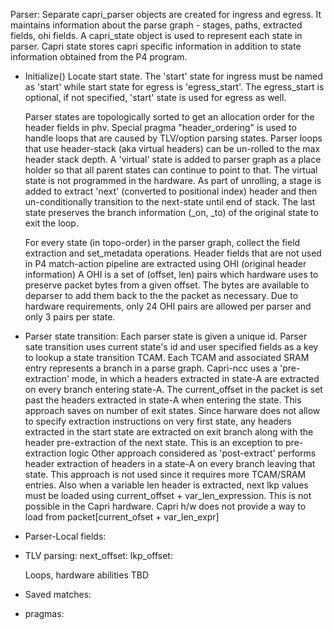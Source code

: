 Parser:
Separate capri_parser objects are created for ingress and egress. It maintains
information about the parse graph - stages, paths, extracted fields, ohi fields.
A capri_state object is used to represent each state in parser. Capri state 
stores capri specific information in addition to state information obtained
from the P4 program.

* Initialize()
    Locate start state. The 'start' state for ingress must be named as 'start'
    while start state for egress is 'egress_start'. The egress_start is 
    optional, if not specified, 'start' state is used for egress as well.

    Parser states are topologically sorted to get an allocation order for 
    the header fields in phv. Special pragma "header_ordering" is used to 
    handle loops that are caused by TLV/option parsing states. Parser loops
    that use header-stack (aka virtual headers) can be un-rolled to the max
    header stack depth. A 'virtual' state is added to parser graph as a place
    holder so that all parent states can continue to point to that. The virtual
    state is not programmed in the hardware. As part of unrolling, a stage is
    added to extract 'next' (converted to positional index) header and then
    un-conditionally transition to the next-state until end of stack. The last
    state preserves the branch information (_on, _to) of the original state to
    exit the loop.

    For every state (in topo-order) in the parser graph, collect the field
    extraction and set_metadata operations. Header fields that are not used in
    P4 match-action pipeline are extracted using OHI (original header 
    information)
    A OHI is a set of (offset, len) pairs which hardware uses to preserve
    packet bytes from a given offset. The bytes are available to deparser to
    add them back to the the packet as necessary. Due to hardware requirements,
    only 24 OHI pairs are allowed per parser and only 3 pairs per state.

* Parser state transition:
    Each parser state is given a unique id. Parser sate transition uses current 
    state's id and user specified fields as a key to lookup a state transition
    TCAM.  Each TCAM and associated SRAM entry represents a branch in a parse 
    graph. 
    Capri-ncc uses a 'pre-extraction' mode, in which a headers extracted in 
    state-A are extracted on every branch entering state-A. The current_offset 
    in the packet is set past the headers extracted in state-A when entering 
    the state. This approach saves on number of exit states. Since harware does
    not allow to specify extraction instructions on very first state, any
    headers extracted in the start state are extracted on exit branch along
    with the header pre-extraction of the next state. This is an exception to
    pre-extraction logic
    Other approach considered as 'post-extract' performs header extraction of 
    headers in a state-A on every branch leaving that state. This approach is 
    not used since it requires more TCAM/SRAM entries. Also when a variable len
    header is extracted, next lkp values must be loaded using current_offset +
    var_len_expression. This is not possible in the Capri hardware. Capri h/w
    does not provide a way to load from packet[current_ofset + var_len_expr]

* Parser-Local fields:

* TLV parsing:
    next_offset: 
    lkp_offset:

    Loops, hardware abilities TBD

* Saved matches:

* pragmas:
